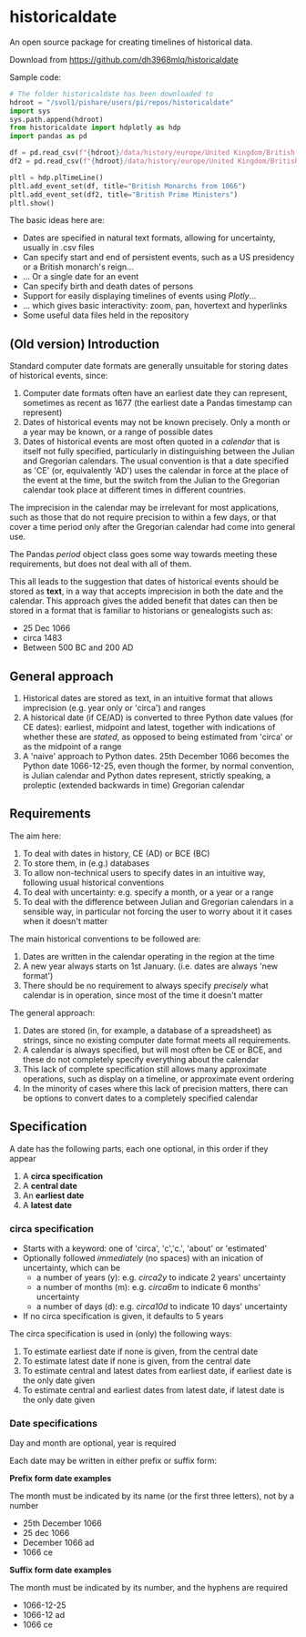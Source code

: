 # historicaldate

An open source package for creating timelines
of historical data.

Download from 
https://github.com/dh3968mlq/historicaldate

Sample code:

```python
# The folder historicaldate has been downloaded to
hdroot = "/svol1/pishare/users/pi/repos/historicaldate" 
import sys
sys.path.append(hdroot)
from historicaldate import hdplotly as hdp
import pandas as pd

df = pd.read_csv(f"{hdroot}/data/history/europe/United Kingdom/British Monarchs.csv", na_filter=False)
df2 = pd.read_csv(f"{hdroot}/data/history/europe/United Kingdom/British Prime Ministers.csv", na_filter=False)

pltl = hdp.plTimeLine()
pltl.add_event_set(df, title="British Monarchs from 1066")
pltl.add_event_set(df2, title="British Prime Ministers") 
pltl.show() 
```

The basic ideas here are:
   * Dates are specified in natural text formats, allowing for uncertainty, usually in .csv files
   * Can specify start and end of persistent events, such as a US presidency or a British monarch's reign...
   * ... Or a single date for an event
   * Can specify birth and death dates of persons
   * Support for easily displaying timelines of events using *Plotly*...
   * ... which gives basic interactivity: zoom, pan, hovertext and hyperlinks
   * Some useful data files held in the repository
   


## (Old version) Introduction

Standard computer date formats are generally unsuitable for storing dates of historical events, since:
   1. Computer date formats often have an earliest date they can represent, sometimes as recent as 1677 (the earliest date a Pandas timestamp can represent)
   2. Dates of historical events may not be known precisely. Only a month or a year may be known, or a range of possible dates
   3. Dates of historical events are most often quoted in a *calendar* that is itself not fully specified, particularly in distinguishing between the Julian and Gregorian calendars. The usual convention is that a date specified as 'CE' (or, equivalently 'AD') uses the calendar in force at the place of the event at the time, but the switch from the Julian to the Gregorian calendar took place at different times in different countries.

The imprecision in the calendar may be irrelevant for most applications, such as those that do not require precision to within a few days, or that cover a time period only after the Gregorian calendar had come into general use.

The Pandas *period* object class goes some way towards meeting these requirements, but does not deal with all of them.

This all leads to the suggestion that dates of historical events should be stored as **text**, in a way that accepts imprecision in both the date and the calendar. This approach gives the added benefit that dates can then be stored in a format that is familiar to historians or genealogists such as:
   - 25 Dec 1066
   - circa 1483
   - Between 500 BC and 200 AD

## General approach

   1. Historical dates are stored as text, in an intuitive format that allows imprecision (e.g. year only or 'circa') and ranges
   1. A historical date (if CE/AD) is converted to three Python date values (for CE dates): 
   earliest, midpoint and latest, together with indications of
   whether these are *stated*, as opposed to being estimated from 'circa' or as the midpoint of a range
   1. A 'naive' approach to Python dates. 25th December 1066 becomes the Python date 1066-12-25, even though the former, by normal convention,
   is Julian calendar and Python dates represent, strictly speaking, a proleptic (extended backwards in time) Gregorian calendar

## Requirements

The aim here:
   1. To deal with dates in history, CE (AD) or BCE (BC)
   2. To store them, in (e.g.) databases
   3. To allow non-technical users to specify dates in an intuitive way, following usual historical conventions
   4. To deal with uncertainty: e.g. specify a month, or a year or a range
   5. To deal with the difference between Julian and Gregorian calendars in a sensible way, in particular not forcing the user to worry about it it cases when it doesn't matter

The main historical conventions to 
be followed are:
   1. Dates are written in the calendar operating in the region at the time
   2. A new year always starts on 1st January. (i.e. dates are always 'new format')
   3. There should be no requirement to always specify *precisely* what calendar is in operation, since most of the time it doesn't matter

The general approach:
   1. Dates are stored (in, for example, a database of a spreadsheet) as strings, since no existing computer date format meets all requirements.
   2. A calendar is always specified, but will most often be CE or BCE, and these do not completely specify everything about the calendar
   3. This lack of complete specification still allows many approximate operations, such as display on a timeline, or approximate event ordering
   4. In the minority of cases where this lack of precision matters, there can be options to convert dates to a completely specified calendar

## Specification

A date has the following parts, each one optional, in this order if they appear
   1. A **circa specification**
   1. A **central date**
   1. An **earliest date**
   1. A **latest date**

### circa specification

   - Starts with a keyword: one of 'circa', 'c','c.', 'about' or 'estimated'
   - Optionally followed *immediately* (no spaces) with an inication of uncertainty, which can be
      - a number of years (y): e.g. *circa2y* to indicate 2 years' uncertainty
      - a number of months (m): e.g. *circa6m* to indicate 6 months' uncertainty
      - a number of days (d): e.g. *circa10d* to indicate 10 days' uncertainty
   - If no circa specification is given, it defaults to 5 years

The circa specification is used in (only) the following ways:
   1. To estimate earliest date if none is given, from the 
   central date
   1. To estimate latest date if none is given, from the 
   central date
   1. To estimate central and latest dates from earliest date, if earliest date is the only date given
   1. To estimate central and earliest dates from latest date, if latest date is the only date given

### Date specifications

Day and month are optional, year is required

Each date may be written in either prefix or suffix form:

**Prefix form date examples**

The month must be indicated by its name (or the first three
letters), not by a number

   - 25th December 1066
   - 25 dec 1066
   - December 1066 ad
   - 1066 ce

**Suffix form date examples**

The month must be indicated by its number, and the hyphens are required

   - 1066-12-25
   - 1066-12 ad
   - 1066 ce



   
   